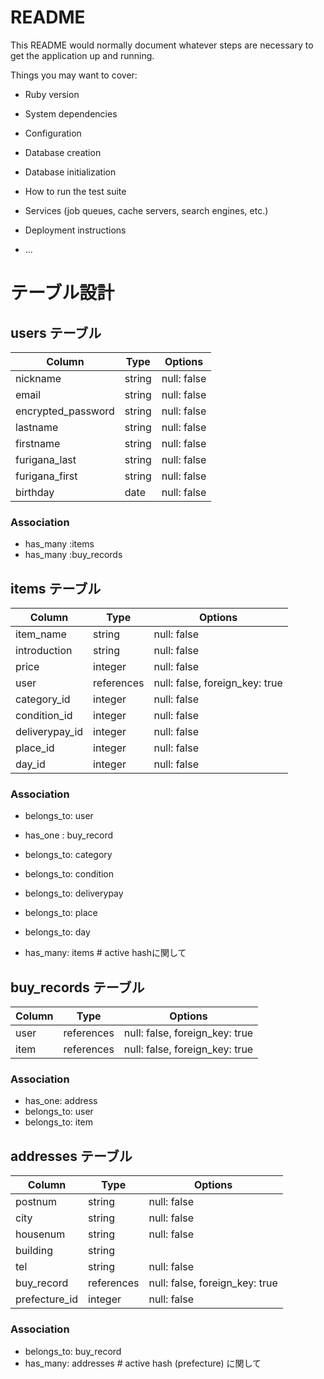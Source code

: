 # README

This README would normally document whatever steps are necessary to get the
application up and running.

Things you may want to cover:

* Ruby version

* System dependencies

* Configuration

* Database creation

* Database initialization

* How to run the test suite

* Services (job queues, cache servers, search engines, etc.)

* Deployment instructions

* ...



# テーブル設計

## users テーブル

| Column             | Type   | Options     |
| -------------------| ------ | ----------- |
| nickname           | string | null: false |
| email              | string | null: false |
| encrypted_password | string | null: false |
| lastname           | string | null: false |
| firstname          | string | null: false |
| furigana_last      | string | null: false |
| furigana_first     | string | null: false |
| birthday           | date   | null: false |

### Association

- has_many :items
- has_many :buy_records


## items テーブル

| Column         | Type       | Options                        |
| ------         | ------     | ------------------------------ |
| item_name      | string     | null: false                    |
| introduction   | string     | null: false                    |
| price          | integer    | null: false                    |
| user           | references | null: false, foreign_key: true |
| category_id    | integer    | null: false                    |
| condition_id   | integer    | null: false                    |
| deliverypay_id | integer    | null: false                    |
| place_id       | integer    | null: false                    |
| day_id         | integer    | null: false                    |

### Association

- belongs_to: user
- has_one : buy_record
- belongs_to: category
- belongs_to: condition
- belongs_to: deliverypay
- belongs_to: place
- belongs_to: day

- has_many: items    # active hashに関して
 

## buy_records テーブル

| Column | Type       | Options                        |
| ------ | ---------- | ------------------------------ |
| user   | references | null: false, foreign_key: true |
| item   | references | null: false, foreign_key: true |

### Association

- has_one: address
- belongs_to: user
- belongs_to: item


## addresses テーブル

| Column         | Type       | Options                        |
| ------         | ---------- | ------------------------------ |
| postnum        | string     | null: false                    |
| city           | string     | null: false                    |
| housenum       | string     | null: false                    |
| building       | string     |                                |
| tel            | string     | null: false                    |
| buy_record     | references | null: false, foreign_key: true |
| prefecture_id  | integer    | null: false                    |

### Association

- belongs_to: buy_record
- has_many: addresses  # active hash (prefecture) に関して